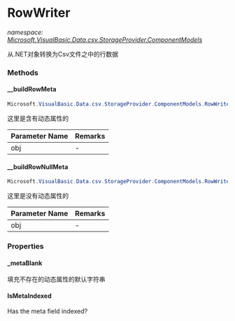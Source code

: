 ﻿# RowWriter
_namespace: [Microsoft.VisualBasic.Data.csv.StorageProvider.ComponentModels](./index.md)_

从.NET对象转换为Csv文件之中的行数据



### Methods

#### __buildRowMeta
```csharp
Microsoft.VisualBasic.Data.csv.StorageProvider.ComponentModels.RowWriter.__buildRowMeta(System.Object)
```
这里是含有动态属性的

|Parameter Name|Remarks|
|--------------|-------|
|obj|-|


#### __buildRowNullMeta
```csharp
Microsoft.VisualBasic.Data.csv.StorageProvider.ComponentModels.RowWriter.__buildRowNullMeta(System.Object)
```
这里是没有动态属性的

|Parameter Name|Remarks|
|--------------|-------|
|obj|-|



### Properties

#### _metaBlank
填充不存在的动态属性的默认字符串
#### IsMetaIndexed
Has the meta field indexed?
